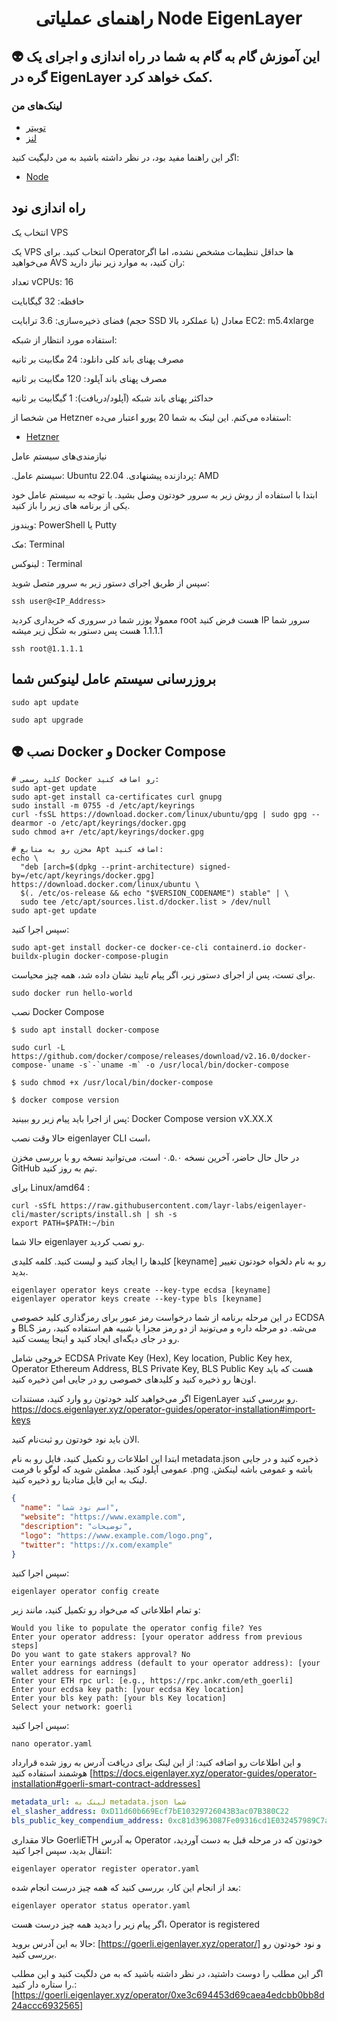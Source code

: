 
<h1 align="center"> راهنمای عملیاتی Node EigenLayer </h1>

## 👽 این آموزش گام به گام به شما در راه اندازی و اجرای یک گره در EigenLayer کمک خواهد کرد.

### لینک‌های من
 * [توییتر ](https://twitter.com/Moeenxyz)
* [لنز ](https://lenster.xyz/u/moeen)

اگر این راهنما مفید بود، در نظر داشته باشید به من دلیگیت کنید:
* [Node](https://goerli.eigenlayer.xyz/operator/0xe3c694453d69caea4edcbb0bb8d24accc6932565)

## راه اندازی نود

انتخاب یک VPS

یک VPS انتخاب کنید. برای Operatorها حداقل تنظیمات مشخص نشده، اما اگر می‌خواهید AVS ران کنید، به موارد زیر نیاز دارید:

تعداد vCPUs: 16

حافظه: 32 گیگابایت

فضای ذخیره‌سازی: 3.6 ترابایت (حجم SSD با عملکرد بالا)
معادل EC2: m5.4xlarge

استفاده مورد انتظار از شبکه:

مصرف پهنای باند کلی دانلود: 24 مگابیت بر ثانیه

مصرف پهنای باند آپلود: 120 مگابیت بر ثانیه

حداکثر پهنای باند شبکه (آپلود/دریافت): 1 گیگابیت بر ثانیه


من شخصا از Hetzner استفاده می‌کنم. این لینک به شما  20 یورو اعتبار می‌ده:

 * [Hetzner](https://hetzner.cloud/?ref=p7amgYr2ILM7)

نیازمندی‌های سیستم عامل

.سیستم عامل: Ubuntu 22.04
.پردازنده پیشنهادی: AMD


ابتدا با استفاده از روش زیر به سرور خودتون وصل بشید.
 با توجه به سیستم عامل خود یکی از برنامه های زیر را باز کنید.

ویندوز:  PowerShell یا Putty

مک: Terminal

لینوکس : Terminal

سپس از طریق اجرای دستور زیر به سرور متصل شوید:
```
ssh user@<IP_Address>
```
معمولا یوزر شما در سروری که خریداری کردید root هست فرض کنید IP سرور شما 1.1.1.1 هست پس دستور به شکل زیر میشه

```
ssh root@1.1.1.1
```

## بروزرسانی سیستم عامل لینوکس شما

```shell
sudo apt update
```

```shell
sudo apt upgrade
```


## 👽 نصب Docker و Docker Compose

```shell
# کلید رسمی Docker رو اضافه کنید:
sudo apt-get update
sudo apt-get install ca-certificates curl gnupg
sudo install -m 0755 -d /etc/apt/keyrings
curl -fsSL https://download.docker.com/linux/ubuntu/gpg | sudo gpg --dearmor -o /etc/apt/keyrings/docker.gpg
sudo chmod a+r /etc/apt/keyrings/docker.gpg

# مخزن رو به منابع Apt اضافه کنید:
echo \
  "deb [arch=$(dpkg --print-architecture) signed-by=/etc/apt/keyrings/docker.gpg] https://download.docker.com/linux/ubuntu \
  $(. /etc/os-release && echo "$VERSION_CODENAME") stable" | \
  sudo tee /etc/apt/sources.list.d/docker.list > /dev/null
sudo apt-get update
```

سپس اجرا کنید:

```shell
sudo apt-get install docker-ce docker-ce-cli containerd.io docker-buildx-plugin docker-compose-plugin
```

برای تست، پس از اجرای دستور زیر، اگر پیام تایید نشان داده شد، همه چیز محیاست.

```shell
sudo docker run hello-world
```

نصب Docker Compose

```shell
$ sudo apt install docker-compose
```

```shell
sudo curl -L https://github.com/docker/compose/releases/download/v2.16.0/docker-compose-`uname -s`-`uname -m` -o /usr/local/bin/docker-compose
```

```shell
$ sudo chmod +x /usr/local/bin/docker-compose
```

```shell
$ docker compose version
```

پس از اجرا باید پیام زیر رو ببینید:
Docker Compose version vX.XX.X

حالا وقت نصب eigenlayer CLI است،

در حال حال حاضر، آخرین نسخه ۰.۵.۰ است، می‌توانید نسخه رو با بررسی مخزن GitHub تیم به روز کنید.

 برای Linux/amd64 :

```shell
curl -sSfL https://raw.githubusercontent.com/layr-labs/eigenlayer-cli/master/scripts/install.sh | sh -s
export PATH=$PATH:~/bin

```

حالا شما eigenlayer رو نصب کردید.

 کلیدها را ایجاد کنید و لیست کنید. 
کلمه کلیدی [keyname] رو به نام دلخواه خودتون تغییر بدید.

```shell
eigenlayer operator keys create --key-type ecdsa [keyname]
eigenlayer operator keys create --key-type bls [keyname]
```

در این مرحله برنامه از شما درخواست رمز عبور برای رمزگذاری کلید خصوصی ECDSA و BLS می‌شه. دو مرحله داره و می‌تونید از دو رمز مجزا یا شبیه هم استفاده کنید، رمز رو در جای دیگه‌ای ایجاد کنید و اینجا پیست کنید. 

خروجی شامل 
ECDSA Private Key (Hex), Key location, Public Key hex, Operator Ethereum Address, BLS Private Key, BLS Public Key
هست که باید اون‌ها رو ذخیره کنید و کلیدهای خصوصی رو در جایی امن ذخیره کنید.

اگر می‌خواهید کلید خودتون رو وارد کنید، مستندات EigenLayer رو بررسی کنید.
https://docs.eigenlayer.xyz/operator-guides/operator-installation#import-keys

الان باید نود خودتون رو ثبت‌نام کنید.

ابتدا این اطلاعات رو تکمیل کنید، فایل رو به نام metadata.json ذخیره کنید و در جایی عمومی آپلود کنید. مطمئن شوید که لوگو با فرمت .png باشه و عمومی باشه لینکش. لینک به این فایل متادیتا رو ذخیره کنید.

```json
{
  "name": "اسم نود شما",
  "website": "https://www.example.com",
  "description": "توضیحات",
  "logo": "https://www.example.com/logo.png",
  "twitter": "https://x.com/example"
}
```

سپس اجرا کنید:

```shell
eigenlayer operator config create
```

و تمام اطلاعاتی که می‌خواد رو تکمیل کنید، مانند زیر:

```shell
Would you like to populate the operator config file? Yes
Enter your operator address: [your operator address from previous steps]
Do you want to gate stakers approval? No
Enter your earnings address (default to your operator address): [your wallet address for earnings]
Enter your ETH rpc url: [e.g., https://rpc.ankr.com/eth_goerli]
Enter your ecdsa key path: [your ecdsa Key location]
Enter your bls key path: [your bls Key location]
Select your network: goerli
```
سپس اجرا کنید:

```shell
nano operator.yaml
```

و این اطلاعات رو اضافه کنید:
از این لینک برای دریافت آدرس به روز شده قرارداد هوشمند استفاده کنید
[https://docs.eigenlayer.xyz/operator-guides/operator-installation#goerli-smart-contract-addresses]

```yaml
metadata_url: لینک به metadata.json شما
el_slasher_address: 0xD11d60b669Ecf7bE10329726043B3ac07B380C22
bls_public_key_compendium_address: 0xc81d3963087Fe09316cd1E032457989C7aC91b19
```

حالا مقداری GoerliETH به آدرس Operator خودتون که در مرحله قبل به دست آوردید، انتقال بدید،
سپس اجرا کنید:

```
eigenlayer operator register operator.yaml
```

بعد از انجام این کار، بررسی کنید که همه چیز درست انجام شده:

```
eigenlayer operator status operator.yaml
```

اگر پیام زیر را دیدید همه چیز درست هست،
Operator is registered

حالا به این آدرس بروید:
[https://goerli.eigenlayer.xyz/operator/]
و نود خودتون رو بررسی کنید.

اگر این مطلب را دوست داشتید، در نظر داشته باشید که به من دلگیت کنید و این مطلب را ستاره دار کنید.:
[https://goerli.eigenlayer.xyz/operator/0xe3c694453d69caea4edcbb0bb8d24accc6932565]
```

